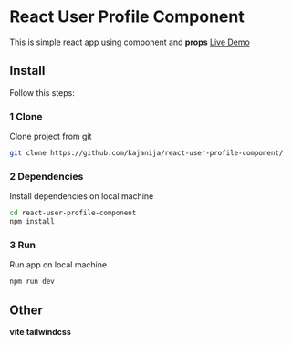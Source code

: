 # React User Profile Component
This is simple react app using component and **props**
[Live Demo](https://kajanija.github.io/react-user-profile-component/)
## Install
Follow this steps:
### 1 Clone
Clone project from git 
```bash
git clone https://github.com/kajanija/react-user-profile-component/
```
### 2 Dependencies
Install dependencies on local machine
```bash
cd react-user-profile-component
npm install
```
### 3 Run
Run app on local machine
```bash
npm run dev
```
## Other
**vite**
**tailwindcss**

